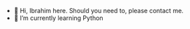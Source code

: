 - 👋 Hi, Ibrahim here. Should you need to, please contact me.
- 🌱 I’m currently learning Python

<!---
Ibrahim-Hashlamon/Ibrahim-Hashlamon is a ✨ special ✨ repository because its `README.md` (this file) appears on your GitHub profile.
You can click the Preview link to take a look at your changes.
--->
